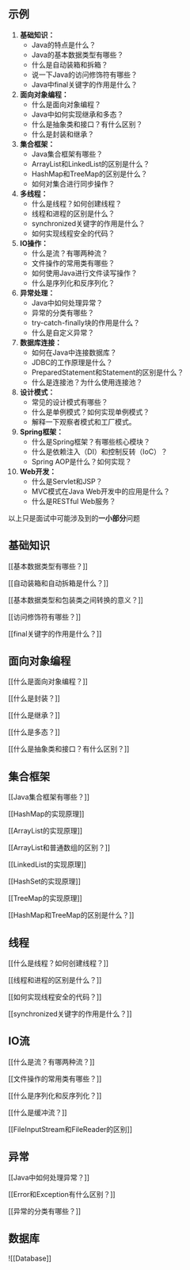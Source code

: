 ## 示例
1. **基础知识：**
    - Java的特点是什么？
    - Java的基本数据类型有哪些？
    - 什么是自动装箱和拆箱？
    - 说一下Java的访问修饰符有哪些？
    - Java中final关键字的作用是什么？
2. **面向对象编程：**
    - 什么是面向对象编程？
    - Java中如何实现继承和多态？
    - 什么是抽象类和接口？有什么区别？
    - 什么是封装和继承？
3. **集合框架：**
    - Java集合框架有哪些？
    - ArrayList和LinkedList的区别是什么？
    - HashMap和TreeMap的区别是什么？
    - 如何对集合进行同步操作？
4. **多线程：**
    - 什么是线程？如何创建线程？
    - 线程和进程的区别是什么？
    - synchronized关键字的作用是什么？
    - 如何实现线程安全的代码？
5. **IO操作：**
    - 什么是流？有哪两种流？
    - 文件操作的常用类有哪些？
    - 如何使用Java进行文件读写操作？
    - 什么是序列化和反序列化？
6. **异常处理：**
    - Java中如何处理异常？
    - 异常的分类有哪些？
    - try-catch-finally块的作用是什么？
    - 什么是自定义异常？
7. **数据库连接：**
    - 如何在Java中连接数据库？
    - JDBC的工作原理是什么？
    - PreparedStatement和Statement的区别是什么？
    - 什么是连接池？为什么使用连接池？
8. **设计模式：**
    - 常见的设计模式有哪些？
    - 什么是单例模式？如何实现单例模式？
    - 解释一下观察者模式和工厂模式。
9. **Spring框架：**
    - 什么是Spring框架？有哪些核心模块？
    - 什么是依赖注入（DI）和控制反转（IoC）？
    - Spring AOP是什么？如何实现？
10. **Web开发：**
    - 什么是Servlet和JSP？
    - MVC模式在Java Web开发中的应用是什么？
    - 什么是RESTful Web服务？

以上只是面试中可能涉及到的**一小部分**问题
## 基础知识

[[基本数据类型有哪些？]]

[[自动装箱和自动拆箱是什么？]]

[[基本数据类型和包装类之间转换的意义？]]

[[访问修饰符有哪些？]]

[[final关键字的作用是什么？]]
## 面向对象编程

[[什么是面向对象编程？]]

[[什么是封装？]]

[[什么是继承？]]

[[什么是多态？]]

[[什么是抽象类和接口？有什么区别？]]
## 集合框架

[[Java集合框架有哪些？]]

[[HashMap的实现原理]]

[[ArrayList的实现原理]]

[[ArrayList和普通数组的区别？]]

[[LinkedList的实现原理]]

[[HashSet的实现原理]]

[[TreeMap的实现原理]]

[[HashMap和TreeMap的区别是什么？]]
## 线程
[[什么是线程？如何创建线程？]]

[[线程和进程的区别是什么？]]

[[如何实现线程安全的代码？]]

[[synchronized关键字的作用是什么？]]
## IO流
[[什么是流？有哪两种流？]]

[[文件操作的常用类有哪些？]]

[[什么是序列化和反序列化？]]

[[什么是缓冲流？]]

[[FileInputStream和FileReader的区别]]
## 异常
[[Java中如何处理异常？]]

[[Error和Exception有什么区别？]]

[[异常的分类有哪些？]]
## 数据库
![[Database]]